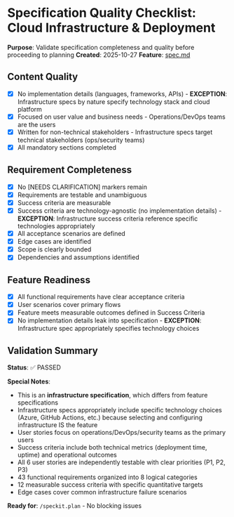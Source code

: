# Specification Quality Checklist: Cloud Infrastructure & Deployment

**Purpose**: Validate specification completeness and quality before proceeding to planning
**Created**: 2025-10-27
**Feature**: [spec.md](../spec.md)

## Content Quality

- [x] No implementation details (languages, frameworks, APIs) - **EXCEPTION**: Infrastructure specs by nature specify technology stack and cloud platform
- [x] Focused on user value and business needs - Operations/DevOps teams are the users
- [x] Written for non-technical stakeholders - Infrastructure specs target technical stakeholders (ops/security teams)
- [x] All mandatory sections completed

## Requirement Completeness

- [x] No [NEEDS CLARIFICATION] markers remain
- [x] Requirements are testable and unambiguous
- [x] Success criteria are measurable
- [x] Success criteria are technology-agnostic (no implementation details) - **EXCEPTION**: Infrastructure success criteria reference specific technologies appropriately
- [x] All acceptance scenarios are defined
- [x] Edge cases are identified
- [x] Scope is clearly bounded
- [x] Dependencies and assumptions identified

## Feature Readiness

- [x] All functional requirements have clear acceptance criteria
- [x] User scenarios cover primary flows
- [x] Feature meets measurable outcomes defined in Success Criteria
- [x] No implementation details leak into specification - **EXCEPTION**: Infrastructure spec appropriately specifies technology choices

## Validation Summary

**Status**: ✅ PASSED

**Special Notes**:

- This is an **infrastructure specification**, which differs from feature specifications
- Infrastructure specs appropriately include specific technology choices (Azure, GitHub Actions, etc.) because selecting and configuring infrastructure IS the feature
- User stories focus on operations/DevOps/security teams as the primary users
- Success criteria include both technical metrics (deployment time, uptime) and operational outcomes
- All 6 user stories are independently testable with clear priorities (P1, P2, P3)
- 43 functional requirements organized into 8 logical categories
- 12 measurable success criteria with specific quantitative targets
- Edge cases cover common infrastructure failure scenarios

**Ready for**: `/speckit.plan` - No blocking issues
